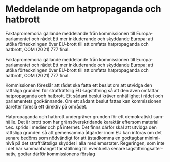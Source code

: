 # Meddelande om hatpropaganda och hatbrott

Faktapromemoria gäl­lande med­delande från kom­missionen till Europa­parlamentet och rådet Ett mer inklu­derande och skyddande Europa: att utöka förteck­ningen över EU-brott till
att om­fatta hat­propa­ganda och hatbrott, COM (2021) 777 final.

Faktapromemoria gäl­lande med­delande från kom­missionen till Europa­parlamentet och rådet Ett mer inklu­derande och skyddande Europa: att utöka förteck­ningen över EU-brott till
att om­fatta hat­propa­ganda och hatbrott, COM (2021) 777 final.

Kommissionen föreslår att rådet ska fatta ett beslut om att utvidga den rättsliga grunden för straff­rättslig EU-lagstift­ning så att den även om­fattar ha­tpropa­ganda och hatbrott. Ett sådant beslut kräver enhäl­lighet i rådet och parla­mentets god­kännande. Om ett sådant beslut fattas kan kom­missionen där­efter föreslå ett direktiv på området.

Hat­propa­ganda och hat­brott under­gräver grunden för ett demo­kratiskt sam­hälle. Det är brott som har gräns­över­skridande karak­tär efter­som material t.ex. sprids i medier och på internet. Det finns därför skäl att utvidga den rätts­liga grunden så att gemen­samma åtgärder inom EU kan införas om det senare bedöms som nöd­vändigt för att åstad­komma en god­tagbar minimi­nivå på det straff­rätts­liga skyddet i alla med­lems­stater. Regeringen, som inte i det här sam­man­hanget tar ställning till eventu­ella senare lag­stift­nings­alter­nativ, godtar därför kom­missionens förslag

